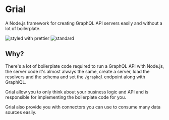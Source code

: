 # Grial
A Node.js framework for creating GraphQL API servers easily and without a lot of boilerplate.

![styled with prettier](https://img.shields.io/badge/styled_with-prettier-ff69b4.svg) ![standard](https://img.shields.io/badge/code_style-standard-brightgreen.svg)

## Why?
There's a lot of boilerplate code required to run a GraphQL API with Node.js, the server code it's almost always the same, create a server, load the resolvers and the schema and set the `/graphql` endpoint along with GraphiQL.

Grial allow you to only think about your business logic and API and is responsible for implementing the boilerplate code for you.

Grial also provide you with connectors you can use to consume many data sources easily.
